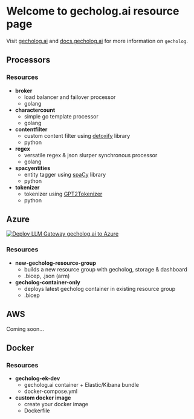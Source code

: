 # Welcome to gecholog.ai resource page

Visit [gecholog.ai](https://www.gecholog.ai) and [docs.gecholog.ai](https://docs.gecholog.ai) for more information on `gecholog`.

## Processors
 
### Resources

- **broker**
    - load balancer and failover processor
    - golang
- **charactercount**
    - simple go template processor
    - golang
- **contentfilter**
    - custom content filter using [detoxify](https://github.com/unitaryai/detoxify) library
    - python
- **regex**
    - versatile regex & json slurper synchronous processor
    - golang
- **spacyentities**
    - entity tagger using [spaCy](https://spacy.io) library
    - python
- **tokenizer**
    - tokenizer using [GPT2Tokenizer](https://huggingface.co/docs/transformers/model_doc/gpt2#transformers.GPT2Tokenizer)
    - python

## Azure

[![Deploy LLM Gateway gecholog.ai to Azure](http://azuredeploy.net/deploybutton.png)](https://portal.azure.com/#create/Microsoft.Template/uri/https%3A%2F%2Fraw.githubusercontent.com%2Fdirektoren%2Fgecholog_resources%2Fmain%2Fazure%2Fnew-gecholog-resource-group%2Fnew-gecholog-resource-group.json)

### Resources

- **new-gecholog-resource-group**
    - builds a new resource group with gecholog, storage & dashboard
    - .bicep, .json (arm)
- **gecholog-container-only**
    - deploys latest gecholog container in existing resource group
    - .bicep


## AWS

Coming soon...

## Docker

### Resources

- **gecholog-ek-dev**
    - gecholog.ai container + Elastic/Kibana bundle
    - docker-compose.yml
- **custom docker image**
    - create your docker image
    - Dockerfile


